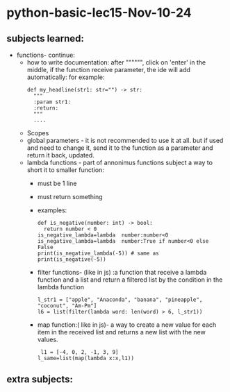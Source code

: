 # python-basic-lec15-Nov-10-24

## subjects learned:
* functions- continue:
  * how to write documentation: after """""", click on 'enter' in the middle, if the function receive parameter, the ide will add automatically:
  for example:
    ```
    def my_headline(str1: str="") -> str:
      """
      :param str1: 
      :return: 
      """
      ....
    ```
  * Scopes
  * global parameters - it is not recommended to use it at all. but if used and need to change it, send it to the function as a parameter and return it back, updated.
  * lambda functions - part of annonimus functions subject a way to short it to smaller function:
    * must be 1 line
    * must return something
    * examples:
      ```
      def is_negative(number: int) -> bool:
        return number < 0
      is_negative_lambda=lambda  number:number<0
      is_negative_lambda=lambda  number:True if number<0 else False
      print(is_negative_lambda(-5)) # same as print(is_negative(-5))
      ```
      
    * filter functions- (like in js) :a function that receive a lambda function and a list and return a filtered list by the condition in the lambda function
      ```
      l_str1 = ["apple", "Anaconda", "banana", "pineapple", "coconut", "Am-Pm"]
      l6 = list(filter(lambda word: len(word) > 6, l_str1))
      ```
    * map function:( like in js)- a way to create a new value for each item in the received list and returns a new list with the new values.
      ```
       l1 = [-4, 0, 2, -1, 3, 9]
      l_same=list(map(lambda x:x,l1))
      ```
      
## extra subjects:
